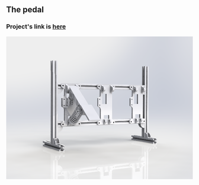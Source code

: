 ## The pedal
### Project's link is [here](https://grabcad.com/library/wireless-communication-steering-wheel-project-pedal-part-trial-1)
![The pedal]( Pedal.png)<br/><br/>